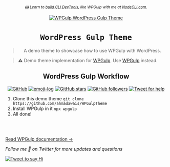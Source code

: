 <div align="center">

  <small><p><em>📟 Learn to <a href="https://nodecli.com/?utm_source=github.com&utm_medium=referral&utm_campaign=ahmadawais/WPGulp" rel="nofollow">build CLI DevTools</a>, like WPGulp with me at <a href="https://nodecli.com/?utm_source=github.com&utm_medium=referral&utm_campaign=ahmadawais/WPGulp">NodeCLI.com</a>.</em></p></small>

  <a href="https://github.com/AhmadAwais/WPGulp"><img src="https://on.awais.dev/Jrug8xgz" alt="WPGulp WordPress Gulp Theme" /></a>

  <h1><code>WordPress Gulp Theme</code></h1>

> A demo theme to showcase how to use WPGulp with WordPress.

</div>

> ⚠️ Demo theme implementation for [WPGulp](https://github.com/ahmadawais/WPGulp). Use [WPGulp](https://github.com/ahmadawais/WPGulp) instead.

<div align="center">
  <h2>WordPress Gulp Workflow</h2>

[![GitHub](https://img.shields.io/wordpress/v/akismet.svg?colorA=D14543&colorB=21759B&maxAge=2592000&style=flat&label=WordPress)](https://github.com/ahmadawais/WPGulp/)
[![emoji-log](https://img.shields.io/badge/🚀%20Emoji-Log-gray.svg?colorA=D14543&colorB=21759B&style=flat)](https://github.com/ahmadawais/Emoji-Log/) [![GitHub stars](https://img.shields.io/github/stars/ahmadawais/WPGulp.svg?style=social&label=Stars)](https://github.com/ahmadawais/WPGulp/stargazers) [![GitHub followers](https://img.shields.io/github/followers/ahmadawais.svg?style=social&label=Follow)](https://github.com/ahmadawais?tab=followers)  [![Tweet for help](https://img.shields.io/twitter/follow/mrahmadawais.svg?style=social&label=Tweet%20@MrAhmadAwais)](https://twitter.com/mrahmadawais/)

</div>

1. Clone this demo theme `git clone https://github.com/ahmadawais/WPGulpTheme`
2. Install WPGulp in it `npx wpgulp`
3. All done!

<br />
<br />

[Read WPGulp documentation →](https://github.com/AhmadAwais/WPGulp)

_Follow me 👋 on Twitter for more updates and questions_

[![Tweet to say Hi](https://img.shields.io/twitter/follow/mrahmadawais.svg?style=social&label=Tweet%20@MrAhmadAwais)](https://twitter.com/mrahmadawais/)
